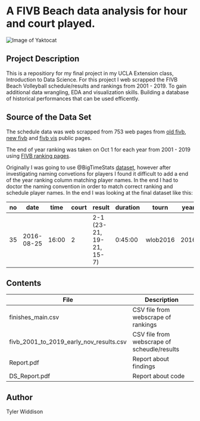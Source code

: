 #                A FIVB Beach data analysis for hour and court played.



![Image of Yaktocat](https://www.sportface.it/wp-content/uploads/2018/05/FIVB-Beach-Volley-World-Tour-Logo.jpg)
## Project Description
This is a repositiory for my final project in my UCLA Extension class, Introduction to Data Science.
For this project I web scrapped the FIVB Beach Volleyball schedule/results and rankings from 2001 - 2019. To gain additional data wrangling, EDA and visualization skills. Building a database of historical performances that can be used efficently.

## Source of the Data Set
The schedule data was web scrapped from 753 web pages from [old fivb](http://www.fivb.org/EN/BeachVolleyball/Competitions/Competitions.htm), [new fivb](https://www.fivb.org/EN/BeachVolleyball/calendar.asp) and [fivb vis](https://www.fivb.org/visasp/JS_BMatchList.aspx?TournCode=&Phase=2) public pages.

The end of year ranking was taken on Oct 1 for each year from 2001 - 2019 using [FIVB ranking pages](http://www.fivb.org/Vis/Public/JS/Beach/SeasonRank.aspx?Gender=1&id=BTechPlayW&Date=20191001).

Originally I was going to use @BigTimeStats [dataset](https://github.com/BigTimeStats/beach-volleyball/tree/master/data), however after investigating naming convetions for players I found it difficult to add a end of the year ranking column matching player names. In the end I had to doctor the naming convention in order to match correct ranking and schedule player names. In the end I was looking at the final dataset like this:

|no|date|time|court|result|duration|tourn|year|phase|team_a|team_a_country|team_b|team_b_country|winning_country|team_a_rank|player_1_team_a|player_2_team_a|team_b_rank|player_1_team_b|player_2_team_b|gender|team_a_sets_won|team_b_sets_won|team_a_game_one_points|team_b_game_one_points|team_a_game_two_points|team_b_game_two_points|team_a_game_three_points|team_b_game_three_points|tourn_rank
|-|-|-|-|-|-|-|-|-|-|-|-|-|-|-|-|-|-|-|-|-|-|-|-|-|-|-|-|-|-|
|35|2016-08-25|16:00|2|2-1 (23-21, 19-21, 15-7)|0:45:00|wlob2016|2016|Pool B|larissa/talita|bra|van der vlist/van gestel|ned|bra|3|larissa|talita|25|van der vlist|van gestel|w|2|1|23|21|10|21|15|7|43.03|

 ## Contents
 
|File|Description|
|-|-|
|finishes_main.csv|CSV file from webscrape of rankings|
|fivb_2001_to_2019_early_nov_results.csv|CSV file from webscrape of scheudle/results|
|Report.pdf|Report about findings|
|DS_Report.pdf|Report about code|

## Author
Tyler Widdison





